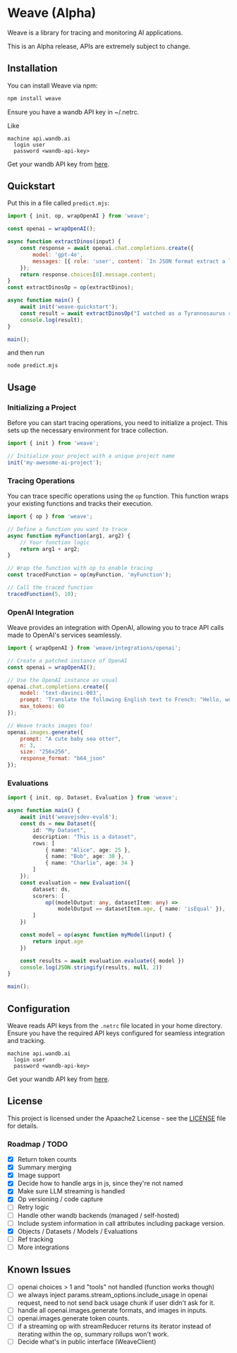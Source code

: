 # Weave (Alpha)

Weave is a library for tracing and monitoring AI applications.

This is an Alpha release, APIs are extremely subject to change.

## Installation

You can install Weave via npm:

```bash
npm install weave
```

Ensure you have a wandb API key in ~/.netrc.

Like

```
machine api.wandb.ai
  login user
  password <wandb-api-key>
```

Get your wandb API key from [here](https://wandb.ai/authorize).

## Quickstart

Put this in a file called `predict.mjs`:

```javascript
import { init, op, wrapOpenAI } from 'weave';

const openai = wrapOpenAI();

async function extractDinos(input) {
    const response = await openai.chat.completions.create({
        model: 'gpt-4o',
        messages: [{ role: 'user', content: `In JSON format extract a list of 'dinosaurs', with their 'name', their 'common_name', and whether its 'diet' is a herbivore or carnivore: ${input}` }],
    });
    return response.choices[0].message.content;
}
const extractDinosOp = op(extractDinos);

async function main() {
    await init('weave-quickstart');
    const result = await extractDinosOp("I watched as a Tyrannosaurus rex (T. rex) chased after a Triceratops (Trike), both carnivore and herbivore locked in an ancient dance. Meanwhile, a gentle giant Brachiosaurus (Brachi) calmly munched on treetops, blissfully unaware of the chaos below.");
    console.log(result);
}

main();
```

and then run

```
node predict.mjs
```

## Usage

### Initializing a Project

Before you can start tracing operations, you need to initialize a project. This sets up the necessary environment for trace collection.

```javascript
import { init } from 'weave';

// Initialize your project with a unique project name
init('my-awesome-ai-project');
```

### Tracing Operations

You can trace specific operations using the `op` function. This function wraps your existing functions and tracks their execution.

```javascript
import { op } from 'weave';

// Define a function you want to trace
async function myFunction(arg1, arg2) {
    // Your function logic
    return arg1 + arg2;
}

// Wrap the function with op to enable tracing
const tracedFunction = op(myFunction, 'myFunction');

// Call the traced function
tracedFunction(5, 10);
```

### OpenAI Integration

Weave provides an integration with OpenAI, allowing you to trace API calls made to OpenAI's services seamlessly.

```javascript
import { wrapOpenAI } from 'weave/integrations/openai';

// Create a patched instance of OpenAI
const openai = wrapOpenAI();

// Use the OpenAI instance as usual
openai.chat.completions.create({
    model: 'text-davinci-003',
    prompt: 'Translate the following English text to French: "Hello, world!"',
    max_tokens: 60
});

// Weave tracks images too!
openai.images.generate({
    prompt: "A cute baby sea otter",
    n: 3,
    size: "256x256",
    response_format: "b64_json"
});
```

### Evaluations

```typescript
import { init, op, Dataset, Evaluation } from 'weave';

async function main() {
    await init('weavejsdev-eval6');
    const ds = new Dataset({
        id: "My Dataset",
        description: "This is a dataset",
        rows: [
            { name: "Alice", age: 25 },
            { name: "Bob", age: 30 },
            { name: "Charlie", age: 34 }
        ]
    });
    const evaluation = new Evaluation({
        dataset: ds,
        scorers: [
            op((modelOutput: any, datasetItem: any) =>
                modelOutput == datasetItem.age, { name: 'isEqual' }),
        ]
    })

    const model = op(async function myModel(input) {
        return input.age
    })

    const results = await evaluation.evaluate({ model })
    console.log(JSON.stringify(results, null, 2))
}

main();
```


## Configuration

Weave reads API keys from the `.netrc` file located in your home directory. Ensure you have the required API keys configured for seamless integration and tracking.

```
machine api.wandb.ai
  login user
  password <wandb-api-key>
```

Get your wandb API key from [here](https://wandb.ai/authorize).

## License

This project is licensed under the Apaache2 License - see the [LICENSE](../LICENSE) file for details.


### Roadmap / TODO

- [x] Return token counts
- [x] Summary merging
- [x] Image support
- [x] Decide how to handle args in js, since they're not named
- [x] Make sure LLM streaming is handled
- [x] Op versioning / code capture
- [ ] Retry logic
- [ ] Handle other wandb backends (managed / self-hosted)
- [ ] Include system information in call attributes including package version.
- [x] Objects / Datasets / Models / Evaluations
- [ ] Ref tracking
- [ ] More integrations

## Known Issues

- [ ] openai choices > 1 and "tools" not handled (function works though)
- [ ] we always inject params.stream_options.include_usage in openai request, need to not send back usage chunk if user didn't ask for it.
- [ ] handle all openai.images.generate formats, and images in inputs.
- [ ] openai.images.generate token counts.
- [ ] if a streaming op with streamReducer returns its iterator instead of iterating within the op, summary rollups won't work.
- [ ] Decide what's in public interface (WeaveClient)